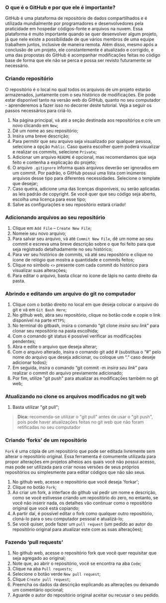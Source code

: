 ### O que é o GitHub e por que ele é importante?

  GitHub é uma plataforma de repositório de dados compartilhados e é utilizada mundialmente por programadores e desenvolvedores pela praticidade em hospedar códigos-fonte e arquivos na nuvem. Essa plataforma é muito importante quando se quer desenvolver algum projeto, já que nele existe a possibilidade de que vários membros de uma equipe trabalhem juntos, inclusive de maneira remota. Além disso, mesmo após a conclusão de um projeto, ele constantemente é atualizado e corrigido, e uma das propostas do GitHub é acompanhar modificações feitas no código base de forma que ele não se perca e possa ser revisto futuramente se necessário.
  
### Criando repositório

  O repositório é o local no qual todos os arquivos de um projeto estarão armazenados, juntamente com o seu histórico de modificações. Ele pode estar disponível tanto na versão web do GitHub, quanto no seu computador - aprenderemos a fazer isso no decorrer deste tutorial. Veja a seguir os passos necessários para criá-lo.

1.	Na página principal, vá até a seção destinada aos repositórios e crie um novo clicando em `New`;
2.	Dê um nome ao seu repositório;
3.	Insira uma breve descrição;
4.	Para permitir que seu arquivo seja visualizado por qualquer pessoa, selecione a opção `Public`. Caso queira escolher quem poderá visualizar e realizar os commits, selecione `Private`;
5.	Adicionar um arquivo `README` é opcional, mas recomendamos que seja feito e contenha a explicação do projeto;
6.	O arquivo `.gitignore` informa quais arquivos deverão ser ignorados em um commit. Por padrão, o GitHub possui uma lista com inúmeros arquivos desse tipo para diferentes necessidades. Selecione o template que desejar;
7.	Caso queira, adicione uma das licenças disponíveis, ou serão aplicadas as leis padrão de copyright. Se você quer que seu código seja aberto, escolha uma licença para esse tipo;
8.	Salve as configurações e seu repositório estará criado!

### Adicionando arquivos ao seu repositório

1.	Clique em `Add File` – `Create New File`;
2.	Nomeie seu novo arquivo;
3.	Para salvar seu arquivo, vá até `Commit New File`, dê um nome ao seu commit e escreva uma breve descrição sobre o que foi feito para que seja registrado detalhadamente no seu histórico;
4.	Para ver seu histórico de commits, vá até seu repositório e clique no ícone de relógio que mostra a quantidade e commits feitos;
5.	Clique no símbolo `<>` presente com cada commit do histórico para visualizar suas alterações;
6.	Para editar o arquivo, basta clicar no ícone de lápis no canto direito da pasta.

### Abrindo e editando um arquivo do git no computador

1.	Clique com o botão direito no local em que deseja colocar o arquivo do git e vá em `Git Bash Here`;
2.	No github web, abra seu repositório, clique no botão code e copie o link disponível na parte `HTTPS`;
3.	No terminal do gitbash, insira o comando “git clone *insira seu link*” para clonar seu repositório na pasta escolhida;
4.	Com o comando git status é possível verificar as modificações pendentes;
5.	Abra e edite o arquivo que deseja alterar;
6.	Com o arquivo alterado, insira o comando git add # (substitua o “#” pelo nome do arquivo que deseja adicionar, ou coloque um “.” caso deseje adicionar todos);
7.	Em seguida, insira o comando “git commit -m *insira seu link*” para realizar o commit do arquivo previamente adicionado;
8.	Por fim, utilize "git push" para atualizar as modificações também no git web;

### Atualizando no clone os arquivos modificados no git web

1.	Basta utilizar "git pull";
 > **Dica:** recomenda-se utilizar o "git pull" antes de usar o "git push", pois pode haver atualizações feitas no git web que não foram retificadas no seu computador

### Criando ‘forks’ de um repositório

  `Fork` é uma cópia de um repositório que pode ser editada livremente sem alterar o repositório original. Essa ferramenta é comumente utilizada para propor alterações em projetos alheios aos quais você não possui acesso, mas pode ser utilizada para criar novas versões de seus próprios repositórios ou simplesmente para editar códigos que não são seus.  

1.	No github web, acesse o repositório que você deseja 'forkar';
2.	Clique no botão `Fork`;
3.	Ao criar um fork, a interface do github vai pedir um nome e descrição, como se você estivesse criando um repositório do zero, no entanto, se você não inserir nada, os detalhes vão continuar como o repositório original que você está copiando;
4.	A partir daí, é possível editar o fork como qualquer outro repositório, cloná-lo para o seu computador pessoal e atualizá-lo;
5.	Se você quiser, pode fazer um `pull request` (um pedido ao autor do repositório original para atualizar este com as suas alterações);

### Fazendo ‘pull requests’

1.	No github web, acesse o repositório fork que você quer requisitar que seja agregado ao original;
2.	Note que, ao abrir o repositório, você se encontra na aba `Code`;
3.	Clique na aba `Pull requests`;
4.	Selecione o botão verde `New pull request`;
5.	Clique `Create pull request`;
6.	Preencha os dados da descrição explicando as alterações ou deixando um comentário opcional;
7.	Aguarde o autor do repositório original aceitar ou recusar o seu pedido.
